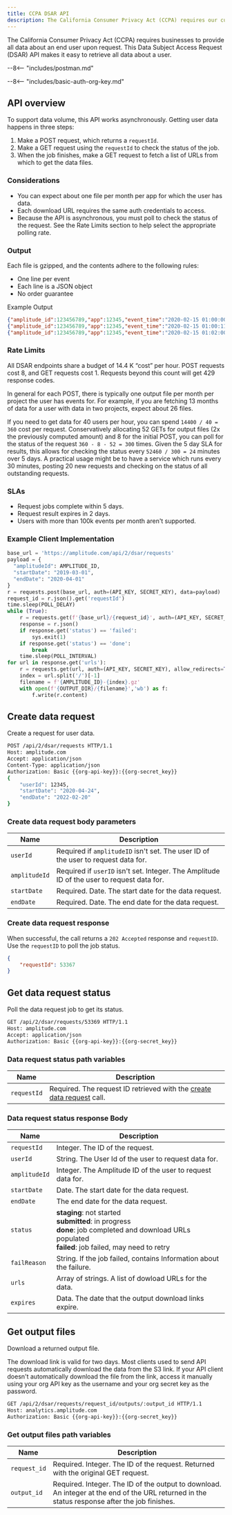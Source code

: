 ```yaml
---
title: CCPA DSAR API
description: The California Consumer Privacy Act (CCPA) requires our customers to provide all data about an end user on request. This Data Subject Access Request (DSAR) API makes it easy to retrieve all data about a user.
---
```


The California Consumer Privacy Act (CCPA) requires businesses to provide all data about an end user upon request. This Data Subject Access Request (DSAR) API makes it easy to retrieve all data about a user.

--8<-- "includes/postman.md"

--8<-- "includes/basic-auth-org-key.md"

## API overview

To support data volume, this API works asynchronously. Getting user data happens in three steps:

1. Make a POST request, which returns a `requestId`.
2. Make a GET request using the `requestId` to check the status of the job.
3. When the job finishes, make a GET request to fetch a list of URLs from which to get the data files.

### Considerations

- You can expect about one file per month per app for which the user has data.
- Each download URL requires the same auth credentials to access.
- Because the API is asynchronous, you must poll to check the status of the request. See the Rate Limits section to help select the appropriate polling rate.

### Output

Each file is gzipped, and the contents adhere to the following rules:

- One line per event
- Each line is a JSON object
- No order guarantee


Example Output 

``` json
{"amplitude_id":123456789,"app":12345,"event_time":"2020-02-15 01:00:00.123456","event_type":"first_event","server_upload_time":"2020-02-18 01:00:00.234567"}
{"amplitude_id":123456789,"app":12345,"event_time":"2020-02-15 01:00:11.345678","event_type":"second_event","server_upload_time":"2020-02-18 01:00:11.456789"}
{"amplitude_id":123456789,"app":12345,"event_time":"2020-02-15 01:02:00.123456","event_type":"third_event","server_upload_time":"2020-02-18 01:02:00.234567"}

```

### Rate Limits

All DSAR endpoints share a budget of 14.4 K “cost” per hour. POST requests cost 8, and GET requests cost 1. Requests beyond this count will get 429 response codes.

In general for each POST, there is typically one output file per month per project the user has events for. For example, if you are fetching 13 months of data for a user with data in two projects, expect about 26 files.

If you need to get data for 40 users per hour, you can spend `14400 / 40 = 360` cost per request. Conservatively allocating 52 GETs for output files (2x the previously computed amount) and 8 for the initial POST, you can poll for the status of the request `360 - 8 - 52 = 300` times. Given the 5 day SLA for results, this allows for checking the status every `52460 / 300 = 24` minutes over 5 days. A practical usage might be to have a service which runs every 30 minutes, posting 20 new requests and checking on the status of all outstanding requests.

### SLAs

- Request jobs complete within 5 days.
- Request result expires in 2 days.
- Users with more than 100k events per month aren't supported.

### Example Client Implementation

``` python
base_url = 'https://amplitude.com/api/2/dsar/requests'
payload = {
  "amplitudeId": AMPLITUDE_ID,
  "startDate": "2019-03-01",
  "endDate": "2020-04-01"
}
r = requests.post(base_url, auth=(API_KEY, SECRET_KEY), data=payload)
request_id = r.json().get('requestId')
time.sleep(POLL_DELAY)
while (True):
    r = requests.get(f'{base_url}/{request_id}', auth=(API_KEY, SECRET_KEY))
    response = r.json()
    if response.get('status') == 'failed':
        sys.exit(1)
    if response.get('status') == 'done':
        break
    time.sleep(POLL_INTERVAL)
for url in response.get('urls'):
    r = requests.get(url, auth=(API_KEY, SECRET_KEY), allow_redirects=True)
    index = url.split('/')[-1]
    filename = f'{AMPLITUDE_ID}-{index}.gz'
    with open(f'{OUTPUT_DIR}/{filename}','wb') as f:
        f.write(r.content)

```

## Create data request

Create a request for user data.

```bash
POST /api/2/dsar/requests HTTP/1.1
Host: amplitude.com
Accept: application/json
Content-Type: application/json
Authorization: Basic {{org-api-key}}:{{org-secret_key}}
{
    "userId": 12345,
    "startDate": "2020-04-24",
    "endDate": "2022-02-20"
}
```

### Create data request body parameters

| Name | Description |
| --- | --- |
| `userId` | Required if `amplitudeID` isn't set. The user ID of the user to request data for. |
| `amplitudeId` | Required if `userID` isn't set. Integer. The Amplitude ID of the user to request data for. |
| `startDate` | Required. Date. The start date for the data request. |
| `endDate` | Required. Date. The end date for the data request. |

### Create data request response

When successful, the call returns a `202 Accepted` response and `requestID`. Use the `requestID` to poll the job status.

```json
{
    "requestId": 53367
}
```

## Get data request status

Poll the data request job to get its status.

```bash
GET /api/2/dsar/requests/53369 HTTP/1.1
Host: amplitude.com
Accept: application/json
Authorization: Basic {{org-api-key}}:{{org-secret_key}}
```

### Data request status path variables

|Name|Description|
|----|-----------|
|`requestId`|Required. The request ID retrieved with the [create data request](#create-data-request) call.|

### Data request status response Body

| Name | Description |
| --- | --- |
| `requestId` | Integer. The ID of the request. |
| `userId` | String. The User Id of the user to request data for. |
| `amplitudeId` | Integer. The Amplitude ID of the user to request data for. |
| `startDate` | Date. The start date for the data request. |
| `endDate` | The end date for the data request. |
| `status` | **staging**: not started  <br>**submitted**: in progress  <br>**done**: job completed and download URLs populated  <br>**failed**: job failed, may need to retry  <br> |
| `failReason` | String. If the job failed, contains Information about the failure. |
| `urls` | Array of strings. A list of dowload URLs for the data. |
| `expires` | Data. The date that the output download links expire. |

## Get output files

Download a returned output file.

The download link is valid for two days. Most clients used to send API requests automatically download the data from the S3 link. If your API client doesn't automatically download the file from the link, access it manually using your org API key as the username and your org secret key as the password.

```bash
GET /api/2/dsar/requests/request_id/outputs/:output_id HTTP/1.1
Host: analytics.amplitude.com
Authorization: Basic {{org-api-key}}:{{org-secret_key}}
```

### Get output files path variables

| <div class="big-column">Name</div>|Description|
|-----|-----|
|`request_id`|Required. Integer. The ID of the request. Returned with the original GET request.|
|`output_id`|Required. Integer. The ID of the output to download. An integer at the end of the URL returned in the status response after the job finishes.|
